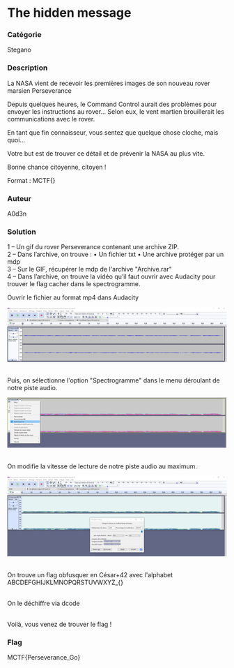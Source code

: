 # The hidden message

### Catégorie

Stegano

### Description

La NASA vient de recevoir les premières images de son nouveau rover marsien Perseverance<br/>

Depuis quelques heures, le Command Control aurait des problèmes pour envoyer les instructions au rover... Selon eux, le vent martien brouillerait les communications avec le rover.<br/>

En tant que fin connaisseur, vous sentez que quelque chose cloche, mais quoi...<br/>

Votre but est de trouver ce détail et de prévenir la NASA au plus vite.<br/>

Bonne chance citoyenne, citoyen ! <br/>

Format : MCTF{}

### Auteur

A0d3n

### Solution

1 – Un gif du rover Perseverance contenant une archive ZIP.
<br/>
2 – Dans l’archive, on trouve :
• Un fichier txt
• Une archive protéger par un mdp
<br/>
3 – Sur le GIF, récupérer le mdp de l'archive "Archive.rar"
<br/>
4 – Dans l’archive, on trouve la vidéo qu’il faut ouvrir avec Audacity pour trouver le flag cacher dans le spectrogramme.
<br/>

Ouvrir le fichier au format mp4 dans Audacity<br/>

![alt](images/mainaudacity.png)
<br/><br/>

Puis, on sélectionne l'option "Spectrogramme" dans le menu déroulant de notre piste audio.

![alt](images/spectrogramme_option.png)
<br/><br/>

On modifie la vitesse de lecture de notre piste audio au maximum.

![alt](images/modif_vitesse.png)
<br/><br/>

On trouve un flag obfusquer en César+42 avec l'alphabet ABCDEFGHIJKLMNOPQRSTUVWXYZ_{}
<br/><br/>

On le déchiffre via dcode
<br/><br/>

Voilà, vous venez de trouver le flag !

### Flag

MCTF{Perseverance_Go}
